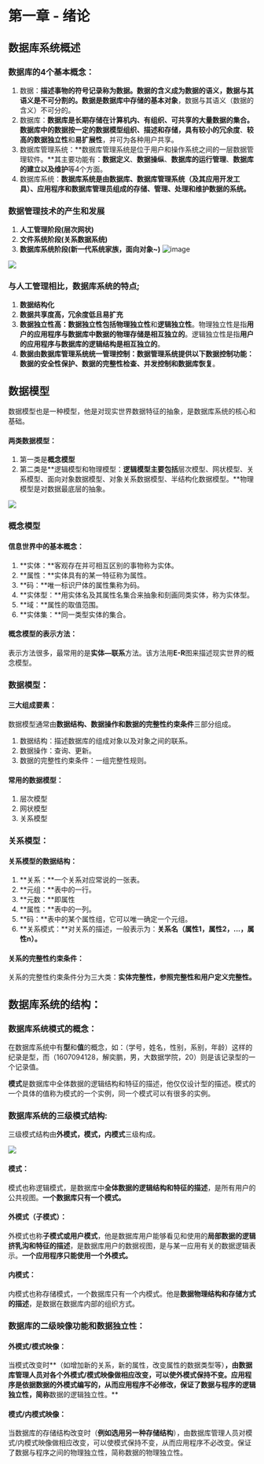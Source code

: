 # 第一章 - 绪论

## 数据库系统概述

### 数据库的4个基本概念：

1. 数据：**描述事物的符号记录称为数据。**数据的含义成为数据的语义，数据与其语义是不可分割的。数据是数据库中存储的**基本对象**，数据与其语义（数据的含义）不可分的。
2. 数据库：**数据库是长期存储在计算机内、有组织、可共享的大量数据的集合。**数据库中的数据按一定的数据模型组织、描述和存储，具有**较小的冗余度**、**较高的数据独立性**和**易扩展性**，并可为各种用户共享。
3. 数据库管理系统：**数据库管理系统是位于用户和操作系统之间的一层数据管理软件。**其主要功能有：**数据定义**、**数据操纵**、**数据库的运行管理**、**数据库的建立以及维护**等4个方面。
4. 数据库系统：**数据库系统是由数据库、数据库管理系统（及其应用开发工具）、应用程序和数据库管理员组成的存储、管理、处理和维护数据的系统。**


### 数据管理技术的产生和发展

1. **人工管理阶段(层次网状)**
2. **文件系统阶段(关系数据系统)**
3. **数据库系统阶段(新一代系统家族，面向对象~)**
![image](https://user-images.githubusercontent.com/74465773/187107751-f9c0ce08-6ffd-4c1d-8a81-0c714c8a6a2c.png)

![](https://s1.ax2x.com/2018/06/01/7vs4N.png)

### 与人工管理相比，数据库系统的特点;

1. **数据结构化**
2. **数据共享度高，冗余度低且易扩充**
3. **数据独立性高：**数据独立性包括**物理独立性**和**逻辑独立性**。物理独立性是指**用户的应用程序与数据库中数据的物理存储是相互独立的**。逻辑独立性是指**用户的应用程序与数据库的逻辑结构是相互独立的**。
4. **数据由数据库管理系统统一管理控制：**数据管理系统提供以下数据控制功能：**数据的安全性保护**、**数据的完整性检查**、**并发控制**和**数据库恢复**。



## 数据模型

数据模型也是一种模型，他是对现实世界数据特征的抽象，是数据库系统的核心和基础。

#### 两类数据模型：

1. 第一类是**概念模型**
2. 第二类是**逻辑模型和物理模型：**逻辑模型主要包括**层次模型、网状模型、关系模型、面向对象数据模型、对象关系数据模型、半结构化数据模型。**物理模型是对数据最底层的抽象。

![](https://s1.ax2x.com/2018/06/01/7yD9u.png)

### 概念模型

#### 信息世界中的基本概念：

1. **实体：**客观存在并可相互区别的事物称为实体。
2. **属性：**实体具有的某一特征称为属性。
3. **码：**唯一标识尸体的属性集称为码。
4. **实体型：**用实体名及其属性名集合来抽象和刻画同类实体，称为实体型。
5. **域：**属性的取值范围。
6. **实体集：**同一类型实体的集合。

#### 概念模型的表示方法：

表示方法很多，最常用的是**实体—联系**方法。该方法用**E-R**图来描述现实世界的概念模型。

### 数据模型：

#### 三大组成要素：

数据模型通常由**数据结构、数据操作和数据的完整性约束条件**三部分组成。

1. 数据结构：描述数据库的组成对象以及对象之间的联系。
2. 数据操作：查询、更新。
3. 数据的完整性约束条件：一组完整性规则。

#### 常用的数据模型：

1. 层次模型
2. 网状模型
3. 关系模型

### 关系模型：

#### 关系模型的数据结构：

1. **关系：**一个关系对应常说的一张表。
2. **元组：**表中的一行。
3. **元数：**即属性
4. **属性：**表中的一列。
5. **码：**表中的某个属性组，它可以唯一确定一个元组。
6. **关系模式：**对关系的描述，一般表示为：**关系名（属性1，属性2，...，属性n）。**

#### 关系的完整性约束条件：

关系的完整性约束条件分为三大类：**实体完整性，参照完整性和用户定义完整性。**



## 数据库系统的结构：

### 数据库系统模式的概念：

在数据库系统中有**型**和**值**的概念，如：（学号，姓名，性别，系别，年龄）这样的纪录是型，而（1607094128，解奕鹏，男，大数据学院，20）则是该记录型的一个记录值。

**模式**是数据库中全体数据的逻辑结构和特征的描述，他仅仅设计型的描述。模式的一个具体的值称为模式的一个实例，同一个模式可以有很多的实例。

### 数据库系统的三级模式结构:

三级模式结构由**外模式，模式，内模式**三级构成。

![](https://s1.ax2x.com/2018/06/01/7yprB.png)

#### 模式：

模式也称逻辑模式，是数据库中**全体数据的逻辑结构和特征的描述**，是所有用户的公共视图。**一个数据库只有一个模式。**

#### 外模式（子模式）：

外模式也称**子模式或用户模式**，他是数据库用户能够看见和使用的**局部数据的逻辑挤乳沟和特征的描述**，是数据库用户的数据视图，是与某一应用有关的数据逻辑表示。**一个应用程序只能使用一个外模式。**

#### 内模式：

内模式也称存储模式，一个数据库只有一个内模式。他是**数据物理结构和存储方式的描述**，是数据在数据库内部的组织方式。

### 数据库的二级映像功能和数据独立性：

#### 外模式/模式映像：

当模式改变时**（如增加新的关系，新的属性，改变属性的数据类型等）**，由数据库管理人员对各个外模式/模式映像做相应改变，可以使外模式保持不变。应用程序是依据数据的外模式编写的，从而应用程序不必修改，保证了数据与程序的逻辑独立性，简称**数据的逻辑独立性。**

#### 模式/内模式映像：

当数据库的存储结构改变时（**例如选用另一种存储结构**），由数据库管理人员对模式/内模式映像做相应改变，可以使模式保持不变，从而应用程序不必改变。保证了数据与程序之间的物理独立性，简称数据的物理独立性。

